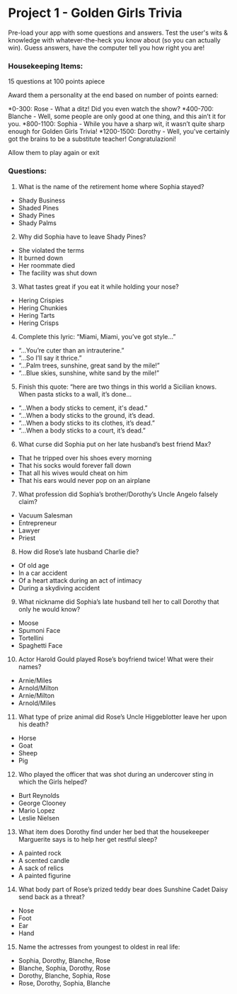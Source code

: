 # Project 1 - Golden Girls Trivia

Pre-load your app with some questions and answers. Test the user's wits & knowledge with whatever-the-heck you know about (so you can actually win). Guess answers, have the computer tell you how right you are!

### Housekeeping Items:
15 questions at 100 points apiece

Award them a personality at the end based on number of points earned:

*0-300: Rose - What a ditz! Did you even watch the show?
*400-700: Blanche - Well, some people are only good at one thing, and this ain’t it for you.
*800-1100: Sophia - While you have a sharp wit, it wasn’t quite sharp enough for Golden Girls Trivia!
*1200-1500: Dorothy - Well, you’ve certainly got the brains to be a substitute teacher! Congratulazioni!

Allow them to play again or exit

### Questions: 
1. What is the name of the retirement home where Sophia stayed?
 * Shady Business
 * Shaded Pines
 * Shady Pines
 * Shady Palms
2. Why did Sophia have to leave Shady Pines?
 * She violated the terms
 * It burned down
 * Her roommate died
 * The facility was shut down
3. What tastes great if you eat it while holding your nose?
 * Hering Crispies
 * Hering Chunkies
 * Hering Tarts
 * Hering Crisps
4. Complete this lyric: “Miami, Miami, you’ve got style…”
 * “...You’re cuter than an intrauterine.”
 * “...So I’ll say it thrice.”
 * “...Palm trees, sunshine, great sand by the mile!”
 * “...Blue skies, sunshine, white sand by the mile!”
5. Finish this quote: “here are two things in this world a Sicilian knows. When pasta sticks to a wall, it’s done…
 * “...When a body sticks to cement, it's dead.”
 * “...When a body sticks to the ground, it’s dead.
 * “...When a body sticks to its clothes, it’s dead.”
 * “...When a body sticks to a court, it’s dead.”
6. What curse did Sophia put on her late husband’s best friend Max?
 * That he tripped over his shoes every morning
 * That his socks would forever fall down
 * That all his wives would cheat on him
 * That his ears would never pop on an airplane
7. What profession did Sophia’s brother/Dorothy’s Uncle Angelo falsely claim?
 * Vacuum Salesman
 * Entrepreneur
 * Lawyer
 * Priest
8. How did Rose’s late husband Charlie die?
 * Of old age
 * In a car accident
 * Of a heart attack during an act of intimacy
 * During a skydiving accident
9. What nickname did Sophia’s late husband tell her to call Dorothy that only he would know?
 * Moose
 * Spumoni Face
 * Tortellini
 * Spaghetti Face
10. Actor Harold Gould played Rose’s boyfriend twice! What were their names?
 * Arnie/Miles
 * Arnold/Milton
 * Arnie/Milton
 * Arnold/Miles
11. What type of prize animal did Rose’s Uncle Higgeblotter leave her upon his death?
 * Horse
 * Goat
 * Sheep
 * Pig
12. Who played the officer that was shot during an undercover sting in which the Girls helped?
 * Burt Reynolds
 * George Clooney
 * Mario Lopez
 * Leslie Nielsen
13. What item does Dorothy find under her bed that the housekeeper Marguerite says is to help her get restful sleep?
 * A painted rock
 * A scented candle
 * A sack of relics
 * A painted figurine
14. What body part of Rose’s prized teddy bear does Sunshine Cadet Daisy send back as a threat?
 * Nose
 * Foot
 * Ear
 * Hand
15. Name the actresses from youngest to oldest in real life:
 * Sophia, Dorothy, Blanche, Rose
 * Blanche, Sophia, Dorothy, Rose
 * Dorothy, Blanche, Sophia, Rose
 * Rose, Dorothy, Sophia, Blanche
